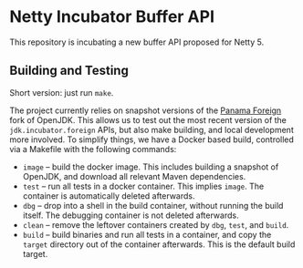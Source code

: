 # Netty Incubator Buffer API

This repository is incubating a new buffer API proposed for Netty 5.

## Building and Testing

Short version: just run `make`.

The project currently relies on snapshot versions of the [Panama Foreign](https://github.com/openjdk/panama-foreign) fork of OpenJDK.
This allows us to test out the most recent version of the `jdk.incubator.foreign` APIs, but also make building, and local development more involved.
To simplify things, we have a Docker based build, controlled via a Makefile with the following commands:

* `image` – build the docker image. This includes building a snapshot of OpenJDK, and download all relevant Maven dependencies.
* `test` – run all tests in a docker container. This implies `image`. The container is automatically deleted afterwards.
* `dbg` – drop into a shell in the build container, without running the build itself. The debugging container is not deleted afterwards.
* `clean` – remove the leftover containers created by `dbg`, `test`, and `build`.
* `build` – build binaries and run all tests in a container, and copy the `target` directory out of the container afterwards. This is the default build target.
